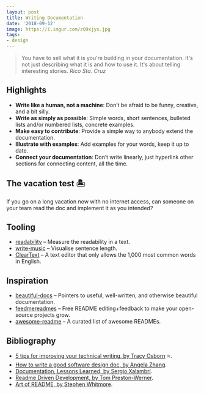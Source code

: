 ```yaml
---
layout: post
title: Writing Documentation
date: '2018-09-12'
image: https://i.imgur.com/zQ9xjyx.jpg
tags:
- design
---  
```


> You have to sell what it is you're building in your documentation. It's not just describing what it is and how to use it. It's about telling interesting stories. 
<cite>Rico Sta. Cruz</cite>

## Highlights

- **Write like a human, not a machine**: Don’t be afraid to be funny, creative, and a bit silly.
- **Write as simply as possible**: Simple words, short sentences, bulleted lists and/or numbered lists, concrete examples. 
- **Make easy to contribute**: Provide a simple way to anybody extend the documentation.
- **Illustrate with examples**: Add examples for your words, keep it up to date.
- **Connect your documentation**: Don’t write linearly, just hyperlink other sections for connecting content, all the time.

## The vacation test 🏝

If you go on a long vacation now with no internet access, can someone on your team read the doc and implement it as you intended?

## Tooling

- [readability](http://wooorm.com/readability/) – Measure the readability in a text.
- [write-music](http://wooorm.com/write-music) – Visualise sentence length.
- [ClearText](https://github.com/mortenjust/cleartext-mac) – A text editor that only allows the 1,000 most common words in English.

## Inspiration

- [beautiful-docs](https://github.com/PharkMillups/beautiful-docs) – Pointers to useful, well-written, and otherwise beautiful documentation.
- [feedmereadmes](https://github.com/LappleApple/feedmereadmes) – Free README editing+feedback to make your open-source projects grow.
- [awesome-readme](https://github.com/matiassingers/awesome-readme) – A curated list of awesome READMEs.

## Bibliography

- [5 tips for improving your technical writing, by Tracy Osborn](https://medium.com/@limedaring/five-tips-for-improving-your-technical-writing-and-documentation-47353723c8a7) ⭐️.
- [How to write a good software design doc, by Angela Zhang](https://medium.freecodecamp.org/how-to-write-a-good-software-design-document-66fcf019569c).
- [Documentation, Lessons Learned, by Sergio Xalambrí](https://sergiodxa.com/essays/documentation).
- [Readme Driven Development, by Tom Preston-Werner](http://tom.preston-werner.com/2010/08/23/readme-driven-development.html).
- [Art of README, by Stephen Whitmore](https://github.com/noffle/art-of-readme).
